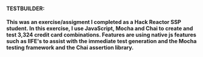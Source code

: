 #### TESTBUILDER:

#### This was an exercise/assigment I completed as a Hack Reactor SSP student.  In this exercise, I use JavaScript, Mocha and Chai to create and test 3,324 credit card combinations.  Features are using native js features such as IIFE's to assist with the immediate test generation and the Mocha testing framework and the Chai assertion library.

